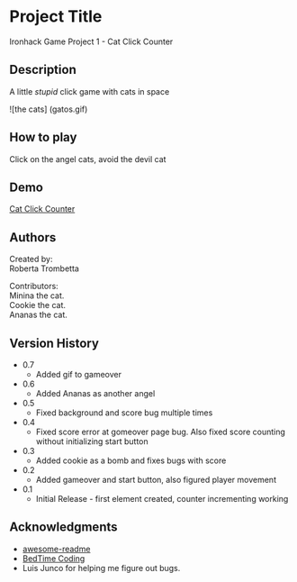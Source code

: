 # Project Title

Ironhack Game Project 1 - Cat Click Counter

## Description

A little *stupid* click game with cats in space

![the cats] (gatos.gif)

## How to play

Click on the angel cats, avoid the devil cat

## Demo

[Cat Click Counter](https://betafalc2.github.io/project1/)

## Authors

Created by: </br>
Roberta Trombetta

Contributors: </br>
Minina the cat. </br>
Cookie the cat. </br>
Ananas the cat. </br>

## Version History

* 0.7
    * Added gif to gameover
* 0.6
    * Added Ananas as another angel
* 0.5
    * Fixed background and score bug multiple times
* 0.4
    * Fixed score error at gomeover page bug. Also fixed score counting without initializing start button
* 0.3
    * Added cookie as a bomb and fixes bugs with score
* 0.2
    * Added gameover and start button, also figured player movement
* 0.1
    * Initial Release - first element created, counter incrementing working

## Acknowledgments

* [awesome-readme](https://github.com/matiassingers/awesome-readme)
* [BedTime Coding](https://www.youtube.com/watch?v=ecnMSGTLDSQ&ab_channel=GingerXY)
* Luis Junco for helping me figure out bugs.
